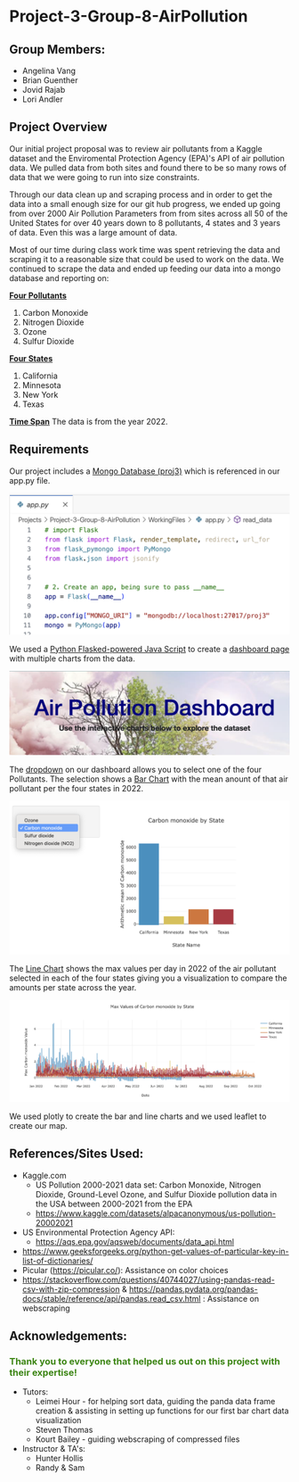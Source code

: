# Project-3-Group-8-AirPollution

## Group Members:
 - Angelina Vang
 - Brian Guenther
 - Jovid Rajab
 - Lori Andler

## Project Overview
Our initial project proposal was to review air pollutants from a Kaggle dataset and the Enviromental Protection Agency (EPA)'s API of air pollution data.  We pulled data from both sites and found there to be so many rows of data that we were going to run into size constraints.

Through our data clean up and scraping process and in order to get the data into a small enough size for our git hub progress, we ended up going from over 2000 Air Pollution Parameters from from sites across all 50 of the United States for over 40 years down to 8 pollutants, 4 states and 3 years of data.  Even this was a large amount of data.  

Most of our time during class work time was spent retrieving the data and scraping it to a reasonable size that could be used to work on the data. We continued to scrape the data and ended up feeding our data into a mongo database and reporting on:

<u>**Four Pollutants**</u>
1. Carbon Monoxide
2. Nitrogen Dioxide
3. Ozone
4. Sulfur Dioxide

<u>**Four States**</u>
1. California
2. Minnesota
3. New York
4. Texas

<u>**Time Span**</u>
The data is from the year 2022.

## Requirements
Our project includes a <u>Mongo Database (proj3)</u> which is referenced in our app.py file.

![MongoDb](WorkingFiles/static/images/mongo.png)

We used a <u>Python Flasked-powered Java Script</u> to create a <u>dashboard page</u> with multiple charts from the data.  

![Dashboard](WorkingFiles/static/images/dashboard.png)

The <u>dropdown</u> on our dashboard allows you to select one of the four Pollutants.  The selection shows a <u>Bar Chart</u> with the mean anount of that air pollutant per the four states in 2022.  

![Dropdown](WorkingFiles/static/images/dropdown.png)

The <u>Line Chart</u> shows the max values per day in 2022 of the air pollutant selected in each of the four states giving you a visualization to compare the amounts per state across the year.

![Linechart](WorkingFiles/static/images/linechart.png)

We used plotly to create the bar and line charts and we used leaflet to create our map.  



## References/Sites Used:
- Kaggle.com 
    - US Pollution 2000-2021 data set: Carbon Monoxide, Nitrogen Dioxide, Ground-Level Ozone, and Sulfur Dioxide pollution data in the USA between 2000-2021 from the EPA
    - https://www.kaggle.com/datasets/alpacanonymous/us-pollution-20002021 
- US Environmental Protection Agency API:
    - https://aqs.epa.gov/aqsweb/documents/data_api.html 
- https://www.geeksforgeeks.org/python-get-values-of-particular-key-in-list-of-dictionaries/
- Picular (https://picular.co/): Assistance on color choices
- https://stackoverflow.com/questions/40744027/using-pandas-read-csv-with-zip-compression & https://pandas.pydata.org/pandas-docs/stable/reference/api/pandas.read_csv.html : Assistance on webscraping



## Acknowledgements:
### <span style="color:#3D8615">Thank you to everyone that helped us out on this project with their expertise!</span>
- Tutors:
    - Leimei Hour - for helping sort data, guiding the panda data frame creation & assisting in setting up functions for our first bar chart data visualization
    - Steven Thomas
    - Kourt Bailey - guiding webscraping of compressed files
- Instructor & TA's:
    - Hunter Hollis
    - Randy & Sam

